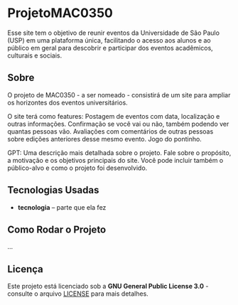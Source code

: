 # ProjetoMAC0350


Esse site tem o objetivo de reunir eventos da Universidade de São Paulo (USP) em uma plataforma única, facilitando o acesso aos alunos e ao público em geral para descobrir e participar dos eventos acadêmicos, culturais e sociais.

## Sobre

O projeto de MAC0350 - a ser nomeado - consistirá de um site para ampliar os horizontes dos eventos universitários.

O site terá como features:
  Postagem de eventos com data, localização e outras informações.
  Confirmação se você vai ou não, também podendo ver quantas pessoas vão.
  Avaliações com comentários de outras pessoas sobre edições anteriores desse mesmo evento.
  Jogo do pontinho.

GPT: Uma descrição mais detalhada sobre o projeto. Fale sobre o propósito, a motivação e os objetivos principais do site. Você pode incluir também o público-alvo e como o projeto foi desenvolvido.


## Tecnologias Usadas

- **tecnologia** – parte que ela fez


## Como Rodar o Projeto

...

## Licença

Este projeto está licenciado sob a **GNU General Public License 3.0** - consulte o arquivo [LICENSE](LICENSE) para mais detalhes.
